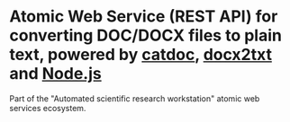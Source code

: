 # Atomic Web Service (REST API) for converting DOC/DOCX files to plain text, powered by [catdoc](http://www.wagner.pp.ru/~vitus/software/catdoc/), [docx2txt](http://docx2txt.sourceforge.net/) and [Node.js](https://nodejs.org)
Part of the "Automated scientific research workstation" atomic web services ecosystem.